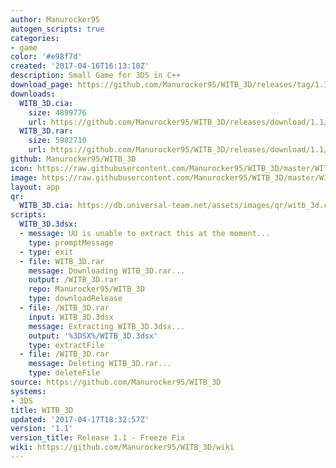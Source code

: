 ```yaml
---
author: Manurocker95
autogen_scripts: true
categories:
- game
color: '#e98f7d'
created: '2017-04-16T16:13:10Z'
description: Small Game for 3DS in C++
download_page: https://github.com/Manurocker95/WITB_3D/releases/tag/1.1
downloads:
  WITB_3D.cia:
    size: 4899776
    url: https://github.com/Manurocker95/WITB_3D/releases/download/1.1/WITB_3D.cia
  WITB_3D.rar:
    size: 5982710
    url: https://github.com/Manurocker95/WITB_3D/releases/download/1.1/WITB_3D.rar
github: Manurocker95/WITB_3D
icon: https://raw.githubusercontent.com/Manurocker95/WITB_3D/master/WITB_3D/icon.png
image: https://raw.githubusercontent.com/Manurocker95/WITB_3D/master/WITB_3D/resources/banner.png
layout: app
qr:
  WITB_3D.cia: https://db.universal-team.net/assets/images/qr/witb_3d.cia.png
scripts:
  WITB_3D.3dsx:
  - message: UU is unable to extract this at the moment...
    type: promptMessage
  - type: exit
  - file: WITB_3D.rar
    message: Downloading WITB_3D.rar...
    output: /WITB_3D.rar
    repo: Manurocker95/WITB_3D
    type: downloadRelease
  - file: /WITB_3D.rar
    input: WITB_3D.3dsx
    message: Extracting WITB_3D.3dsx...
    output: '%3DSX%/WITB_3D.3dsx'
    type: extractFile
  - file: /WITB_3D.rar
    message: Deleting WITB_3D.rar...
    type: deleteFile
source: https://github.com/Manurocker95/WITB_3D
systems:
- 3DS
title: WITB_3D
updated: '2017-04-17T18:32:57Z'
version: '1.1'
version_title: Release 1.1 - Freeze Fix
wiki: https://github.com/Manurocker95/WITB_3D/wiki
---
```

